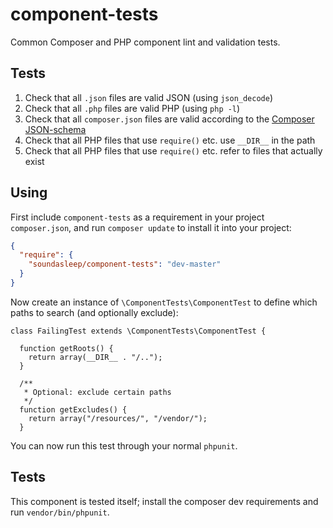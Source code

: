 component-tests
===============

Common Composer and PHP component lint and validation tests.

## Tests

1. Check that all `.json` files are valid JSON (using `json_decode`)
1. Check that all `.php` files are valid PHP (using `php -l`)
1. Check that all `composer.json` files are valid according to the [Composer JSON-schema](https://getcomposer.org/doc/04-schema.md#json-schema)
1. Check that all PHP files that use `require()` etc. use `__DIR__` in the path
1. Check that all PHP files that use `require()` etc. refer to files that actually exist

## Using

First include `component-tests` as a requirement in your project `composer.json`,
and run `composer update` to install it into your project:

```json
{
  "require": {
    "soundasleep/component-tests": "dev-master"
  }
}
```

Now create an instance of `\ComponentTests\ComponentTest` to define which paths
to search (and optionally exclude):

```
class FailingTest extends \ComponentTests\ComponentTest {

  function getRoots() {
    return array(__DIR__ . "/..");
  }

  /**
   * Optional: exclude certain paths
   */
  function getExcludes() {
    return array("/resources/", "/vendor/");
  }
```

You can now run this test through your normal `phpunit`.

## Tests

This component is tested itself; install the composer dev requirements and run `vendor/bin/phpunit`.

